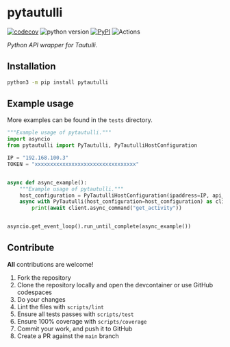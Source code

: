 # pytautulli

[![codecov](https://codecov.io/gh/ludeeus/pytautulli/branch/main/graph/badge.svg)](https://codecov.io/gh/ludeeus/pytautulli)
![python version](https://img.shields.io/badge/Python-3.8=><=3.10-blue.svg)
[![PyPI](https://img.shields.io/pypi/v/pytautulli)](https://pypi.org/project/pytautulli)
![Actions](https://github.com/ludeeus/pytautulli/workflows/Actions/badge.svg?branch=main)

_Python API wrapper for Tautulli._

## Installation

```bash
python3 -m pip install pytautulli
```

## Example usage

More examples can be found in the `tests` directory.

```python
"""Example usage of pytautulli."""
import asyncio
from pytautulli import PyTautulli, PyTautulliHostConfiguration

IP = "192.168.100.3"
TOKEN = "xxxxxxxxxxxxxxxxxxxxxxxxxxxxxxxxx"


async def async_example():
    """Example usage of pytautulli."""
    host_configuration = PyTautulliHostConfiguration(ipaddress=IP, api_token=TOKEN)
    async with PyTautulli(host_configuration=host_configuration) as client:
        print(await client.async_command("get_activity"))


asyncio.get_event_loop().run_until_complete(async_example())
```

## Contribute

**All** contributions are welcome!

1. Fork the repository
2. Clone the repository locally and open the devcontainer or use GitHub codespaces
3. Do your changes
4. Lint the files with `scripts/lint`
5. Ensure all tests passes with `scripts/test`
6. Ensure 100% coverage with `scripts/coverage`
7. Commit your work, and push it to GitHub
8. Create a PR against the `main` branch